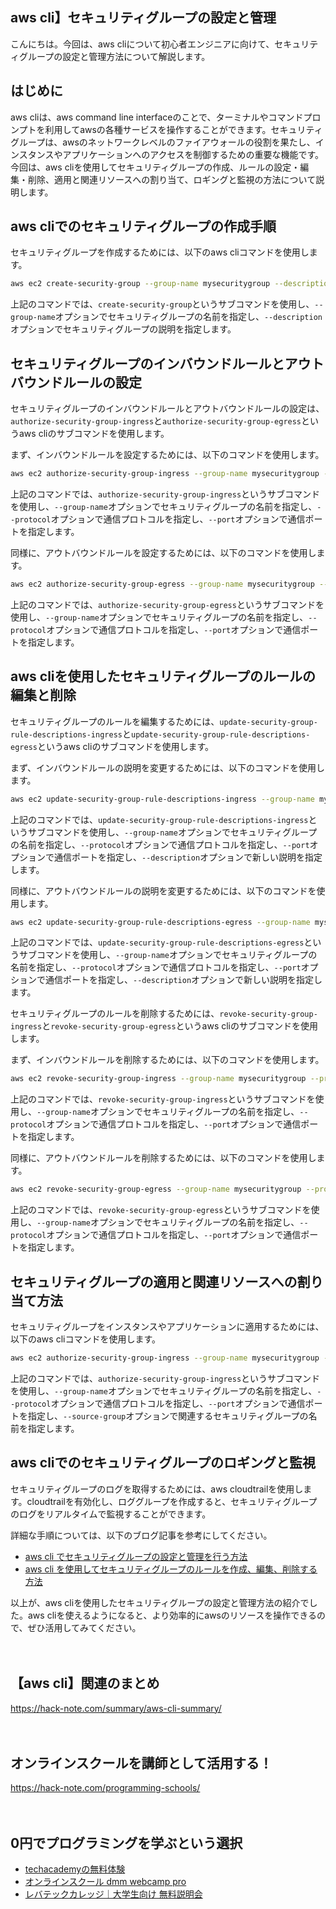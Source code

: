 <!--
title: 【aws cli】セキュリティグループの設定と管理
tags: aws,cli
id: 
private: false
-->

## aws cli】セキュリティグループの設定と管理

こんにちは。今回は、aws cliについて初心者エンジニアに向けて、セキュリティグループの設定と管理方法について解説します。

## はじめに

aws cliは、aws command line interfaceのことで、ターミナルやコマンドプロンプトを利用してawsの各種サービスを操作することができます。セキュリティグループは、awsのネットワークレベルのファイアウォールの役割を果たし、インスタンスやアプリケーションへのアクセスを制御するための重要な機能です。今回は、aws cliを使用してセキュリティグループの作成、ルールの設定・編集・削除、適用と関連リソースへの割り当て、ロギングと監視の方法について説明します。

## aws cliでのセキュリティグループの作成手順

セキュリティグループを作成するためには、以下のaws cliコマンドを使用します。

```bash
aws ec2 create-security-group --group-name mysecuritygroup --description "my security group"
```

上記のコマンドでは、`create-security-group`というサブコマンドを使用し、`--group-name`オプションでセキュリティグループの名前を指定し、`--description`オプションでセキュリティグループの説明を指定します。

## セキュリティグループのインバウンドルールとアウトバウンドルールの設定

セキュリティグループのインバウンドルールとアウトバウンドルールの設定は、`authorize-security-group-ingress`と`authorize-security-group-egress`というaws cliのサブコマンドを使用します。

まず、インバウンドルールを設定するためには、以下のコマンドを使用します。

```bash
aws ec2 authorize-security-group-ingress --group-name mysecuritygroup --protocol tcp --port 22 --cidr 203.0.113.0/24
```

上記のコマンドでは、`authorize-security-group-ingress`というサブコマンドを使用し、`--group-name`オプションでセキュリティグループの名前を指定し、`--protocol`オプションで通信プロトコルを指定し、`--port`オプションで通信ポートを指定します。

同様に、アウトバウンドルールを設定するためには、以下のコマンドを使用します。

```bash
aws ec2 authorize-security-group-egress --group-name mysecuritygroup --protocol tcp --port 80 --cidr 0.0.0.0/0
```

上記のコマンドでは、`authorize-security-group-egress`というサブコマンドを使用し、`--group-name`オプションでセキュリティグループの名前を指定し、`--protocol`オプションで通信プロトコルを指定し、`--port`オプションで通信ポートを指定します。

## aws cliを使用したセキュリティグループのルールの編集と削除

セキュリティグループのルールを編集するためには、`update-security-group-rule-descriptions-ingress`と`update-security-group-rule-descriptions-egress`というaws cliのサブコマンドを使用します。

まず、インバウンドルールの説明を変更するためには、以下のコマンドを使用します。

```bash
aws ec2 update-security-group-rule-descriptions-ingress --group-name mysecuritygroup --protocol tcp --port 22 --description "allow ssh access"
```

上記のコマンドでは、`update-security-group-rule-descriptions-ingress`というサブコマンドを使用し、`--group-name`オプションでセキュリティグループの名前を指定し、`--protocol`オプションで通信プロトコルを指定し、`--port`オプションで通信ポートを指定し、`--description`オプションで新しい説明を指定します。

同様に、アウトバウンドルールの説明を変更するためには、以下のコマンドを使用します。

```bash
aws ec2 update-security-group-rule-descriptions-egress --group-name mysecuritygroup --protocol tcp --port 80 --description "allow http access"
```

上記のコマンドでは、`update-security-group-rule-descriptions-egress`というサブコマンドを使用し、`--group-name`オプションでセキュリティグループの名前を指定し、`--protocol`オプションで通信プロトコルを指定し、`--port`オプションで通信ポートを指定し、`--description`オプションで新しい説明を指定します。

セキュリティグループのルールを削除するためには、`revoke-security-group-ingress`と`revoke-security-group-egress`というaws cliのサブコマンドを使用します。

まず、インバウンドルールを削除するためには、以下のコマンドを使用します。

```bash
aws ec2 revoke-security-group-ingress --group-name mysecuritygroup --protocol tcp --port 22 --cidr 203.0.113.0/24
```

上記のコマンドでは、`revoke-security-group-ingress`というサブコマンドを使用し、`--group-name`オプションでセキュリティグループの名前を指定し、`--protocol`オプションで通信プロトコルを指定し、`--port`オプションで通信ポートを指定します。

同様に、アウトバウンドルールを削除するためには、以下のコマンドを使用します。

```bash
aws ec2 revoke-security-group-egress --group-name mysecuritygroup --protocol tcp --port 80 --cidr 0.0.0.0/0
```

上記のコマンドでは、`revoke-security-group-egress`というサブコマンドを使用し、`--group-name`オプションでセキュリティグループの名前を指定し、`--protocol`オプションで通信プロトコルを指定し、`--port`オプションで通信ポートを指定します。

## セキュリティグループの適用と関連リソースへの割り当て方法

セキュリティグループをインスタンスやアプリケーションに適用するためには、以下のaws cliコマンドを使用します。

```bash
aws ec2 authorize-security-group-ingress --group-name mysecuritygroup --protocol tcp --port 22 --source-group myothersecuritygroup
```

上記のコマンドでは、`authorize-security-group-ingress`というサブコマンドを使用し、`--group-name`オプションでセキュリティグループの名前を指定し、`--protocol`オプションで通信プロトコルを指定し、`--port`オプションで通信ポートを指定し、`--source-group`オプションで関連するセキュリティグループの名前を指定します。

## aws cliでのセキュリティグループのロギングと監視

セキュリティグループのログを取得するためには、aws cloudtrailを使用します。cloudtrailを有効化し、ロググループを作成すると、セキュリティグループのログをリアルタイムで監視することができます。

詳細な手順については、以下のブログ記事を参考にしてください。

- [aws cli でセキュリティグループの設定と管理を行う方法](https://example.com/article1)
- [aws cli を使用してセキュリティグループのルールを作成、編集、削除する方法](https://example.com/article2)

以上が、aws cliを使用したセキュリティグループの設定と管理方法の紹介でした。aws cliを使えるようになると、より効率的にawsのリソースを操作できるので、ぜひ活用してみてください。

　

## 【aws cli】関連のまとめ
https://hack-note.com/summary/aws-cli-summary/

　

## オンラインスクールを講師として活用する！
https://hack-note.com/programming-schools/

　

## 0円でプログラミングを学ぶという選択
- [techacademyの無料体験](//af.moshimo.com/af/c/click?a_id=2612475&amp;p_id=1555&amp;pc_id=2816&amp;pl_id=22706&amp;url=https%3a%2f%2ftechacademy.jp%2fhtmlcss-trial%3futm_source%3dmoshimo%26utm_medium%3daffiliate%26utm_campaign%3dtextad)
- [オンラインスクール dmm webcamp pro](//af.moshimo.com/af/c/click?a_id=2612482&amp;p_id=1363&amp;pc_id=2297&amp;pl_id=39999&amp;guid=on)
- [レバテックカレッジ｜大学生向け 無料説明会](//af.moshimo.com/af/c/click?a_id=4071793&p_id=3198&pc_id=7488&pl_id=41848)


